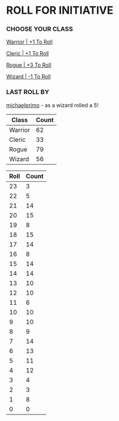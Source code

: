 # ROLL FOR INITIATIVE
### CHOOSE YOUR CLASS

[Warrior | +1 To Roll](https://github.com/benjaminsampica/benjaminsampica/issues/new?title=roll%7Cwarrior&body=Just+click+%27Submit+new+issue%27.)

[Cleric | +1 To Roll](https://github.com/benjaminsampica/benjaminsampica/issues/new?title=roll%7Ccleric&body=Just+click+%27Submit+new+issue%27.)

[Rogue | +3 To Roll](https://github.com/benjaminsampica/benjaminsampica/issues/new?title=roll%7Crogue&body=Just+click+%27Submit+new+issue%27.)

[Wizard | -1 To Roll](https://github.com/benjaminsampica/benjaminsampica/issues/new?title=roll%7Cwizard&body=Just+click+%27Submit+new+issue%27.)
### LAST ROLL BY
[michaelprimo](https://www.github.com/michaelprimo) - as a wizard rolled a 5!

|Class|Count|
|-|-|
|Warrior|62|
|Cleric|33|
|Rogue|79|
|Wizard|56|

|Roll|Count|
|-|-|
|23|3
|22|5
|21|14
|20|15
|19|8
|18|15
|17|14
|16|8
|15|14
|14|14
|13|10
|12|10
|11|6
|10|10
|9|10
|8|9
|7|14
|6|13
|5|11
|4|12
|3|4
|2|3
|1|8
|0|0
